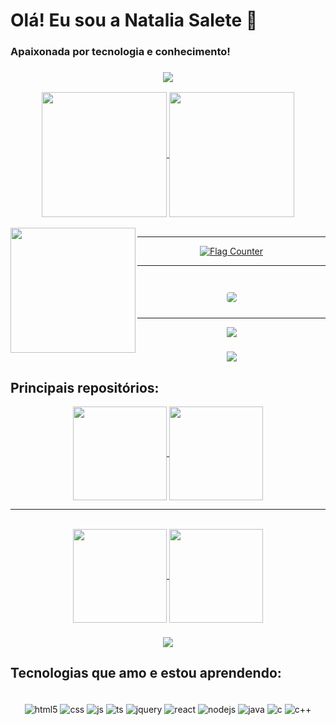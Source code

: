 # Olá! Eu sou a Natalia Salete 👋

### Apaixonada por tecnologia e conhecimento!

<h3 align="center">
  <img src="https://raw.githubusercontent.com/andreasbm/readme/master/assets/lines/colored.png">
</h3>

<div  align="center">
  <a href="https://github.com/natsalete/natsalete">
    <img height=200 align="center" src="https://github-readme-stats.vercel.app/api?username=natsalete&show_icons=true&theme=radical" />
  </a>
  <a href="https://github.com/natsalte/natsalete">
    <img height=200 align="center" src="https://github-readme-stats.vercel.app/api/top-langs/?username=natsalete&langs_count=8&layout=compact&theme=radical" />
  </a>
</div>

<br>
<img width="200px" align="left" src="https://komarev.com/ghpvc/?username=natsalete&style=flat-square&color=22CCB2">
<hr>
<div align="center">
  <a href="http://s01.flagcounter.com/more/pai"><img src="https://s01.flagcounter.com/count2/pai/bg_CD94FF/txt_363754/border_8135CC/columns_8/maxflags_250/viewers_0/labels_0/pageviews_0/flags_0/percent_0/" alt="Flag Counter" border="0"></a>
  <hr>
</div>

<br>

<div align="center">
  <img src="https://github-profile-summary-cards.vercel.app/api/cards/profile-details?username=natsalete&show_icons=true&theme=radical" style="border: 1px solid white; border-radius: 5px; margin: 10px;">
</div>

<hr>

<p align="center">
<img src="https://github-widgetbox.vercel.app/api/profile?username=natsalete&data=followers,repositories,stars,commits&theme=radical&title_color=000000">
</p>


<h3 align="center">
<img src="https://raw.githubusercontent.com/andreasbm/readme/master/assets/lines/colored.png">
</h3>

## Principais repositórios:

<div align="center">
  <a href="https://github.com/natsalete/desafios-de-codigo-do-beecrowd">
  <img height=150 align="center" src="https://github-readme-stats.vercel.app/api/pin/?username=natsalete&repo=desafios-de-codigo-do-beecrowd&show_owner=true&theme=radical" />
</a>
<a href="https://github.com/natsalete/L-Essence-Beaute-Loja-Virtual">
  <img height=150 align="center" src="https://github-readme-stats.vercel.app/api/pin/?username=natsalete&repo=L-Essence-Beaute-Loja-Virtual&show_owner=true&theme=radical" />
</a>
<br /> <hr> <br />
<a href="https://github.com/natsalete/Projetinhos-com-HTML-CSS-e-JavaScript">
  <img height=150 align="center" src="https://github-readme-stats.vercel.app/api/pin/?username=natsalete&repo=Projetinhos-com-HTML-CSS-e-JavaScript&show_owner=true&theme=radical" />
</a>
<a href="https://github.com/natsalete/Minhas-Tarefas">
  <img height=150 align="center" src="https://github-readme-stats.vercel.app/api/pin/?username=natsalete&repo=Minhas-Tarefas&show_owner=true&theme=radical" />
</a>
</div>

<h3 align="center">
<img src="https://raw.githubusercontent.com/andreasbm/readme/master/assets/lines/colored.png">
</h3>

## Tecnologias que amo e estou aprendendo:

<div style="display: inline_block" align="center"><br/>
  <img align="center" alt="html5" src="https://img.shields.io/badge/HTML5-E34F26?style=for-the-badge&logo=html5&logoColor=white" />
  <img align="center" alt="css" src="https://img.shields.io/badge/CSS-239120?&style=for-the-badge&logo=css3&logoColor=white" />
  <img align="center" alt="js" src="https://img.shields.io/badge/JavaScript-323330?style=for-the-badge&logo=javascript&logoColor=F7DF1E" />
  <img align="center" alt="ts" src="https://img.shields.io/badge/TypeScript-007ACC?style=for-the-badge&logo=typescript&logoColor=white" />
   <img align="center" alt="jquery" src="https://img.shields.io/badge/jQuery-180b52?style=for-the-badge&logo=jquery&logoColor=61DAFB" />
  <img align="center" alt="react" src="https://img.shields.io/badge/React-20232A?style=for-the-badge&logo=react&logoColor=61DAFB" />
  <img align="center" alt="nodejs" src="https://img.shields.io/badge/Node.js-43853D?style=for-the-badge&logo=node.js&logoColor=white" />
  <img align="center" alt="java" src="https://img.shields.io/badge/Java-ED8B00?style=for-the-badge&logo=openjdk&logoColor=white" />
  <img align="center" alt="c" src="https://img.shields.io/badge/C-00599C?style=for-the-badge&logo=c&logoColor=white" />
  <img align="center" alt="c++" src="https://img.shields.io/badge/C%2B%2B-00599C?style=for-the-badge&logo=c%2B%2B&logoColor=white" />
 
  
</div><br/>

